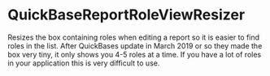 # QuickBaseReportRoleViewResizer


Resizes the box containing roles when editing a report so it is easier to find roles in the list. After QuickBases update in March 2019 or so they made the box very tiny, it only shows you 4-5 roles at a time. If you have a lot of roles in your application this is very difficult to use.

